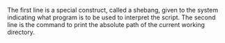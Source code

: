 The first line is a special construct, called a shebang, given to the system indicating what program is to be used to interpret the script.
The second line is the command to print the absolute path of the current working directory.
